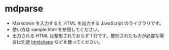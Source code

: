 # mdparse
* Markdown を入力すると HTML を出力する JavaScript のライブラリです。
* 使い方は sample.html を参照してください。
* 出力される HTML は整形されておらず 1 行です。整形されたものが必要な場合は別途 [htmlshape](https://github.com/satsuki-thyme/htmlshape) などを使ってください。
